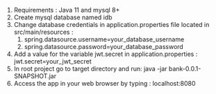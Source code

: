 1. Requirements : Java 11 and mysql 8+
2. Create mysql database named idb
3. Change database credentials in application.properties file located in src/main/resources :
    1. spring.datasource.username=your_database_username
    2. spring.datasource.password=your_database_password
4. Add a value for the variable jwt.secret in application.properties :
      jwt.secret=your_jwt_secret
5. In root project go to target directory and run: java -jar bank-0.0.1-SNAPSHOT.jar
6. Access the app in your web browser by typing : localhost:8080
